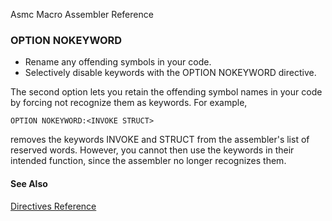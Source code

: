 Asmc Macro Assembler Reference

### OPTION NOKEYWORD

- Rename any offending symbols in your code.
- Selectively disable keywords with the OPTION NOKEYWORD directive.

The second option lets you retain the offending symbol names in your code by forcing not recognize them as keywords. For example,

    OPTION NOKEYWORD:<INVOKE STRUCT>

removes the keywords INVOKE and STRUCT from the assembler's list of reserved words. However, you cannot then use the keywords in their intended function, since the assembler no longer recognizes them.

#### See Also

[Directives Reference](readme.md)